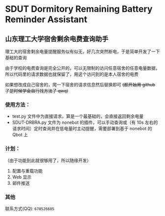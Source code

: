 # SDUT Dormitory Remaining Battery Reminder Assistant

## 山东理工大学宿舍剩余电费查询助手

理工大的宿舍剩余电量提醒服务似有似无，好几次突然断电，于是简单开发了一下基础的查询

由于学校的电费查询是完全公开的，可以无限制的访问任意宿舍的任意电量数据，所以代码里的请求数据也就保留了，用这个访问到的是本人宿舍的电费

如果想改成自己宿舍的，爬一下宿舍的请求信息然后替换即可 ~~(都开始用 github 了是时候学会自行找方法了 qwq)~~

### 使用方法：

- test.py 文件中为直接请求，算是一个最基础的，会直接返回剩余电量
- SDUT-DRBRA.py 文件为 nonebot 的插件，可以手动查询或（有 10s 左右的请求时间）定时查询并在低电量时主动提醒，需要部署到基于 nonebot 的 Qbot 上

### 计划：

（由于功能到此就很够用了，所以随缘开发）

1. 配置与重载功能
1. Web 显示
1. 邮件推送

### 其他

联系方式(QQ): `670526605`
